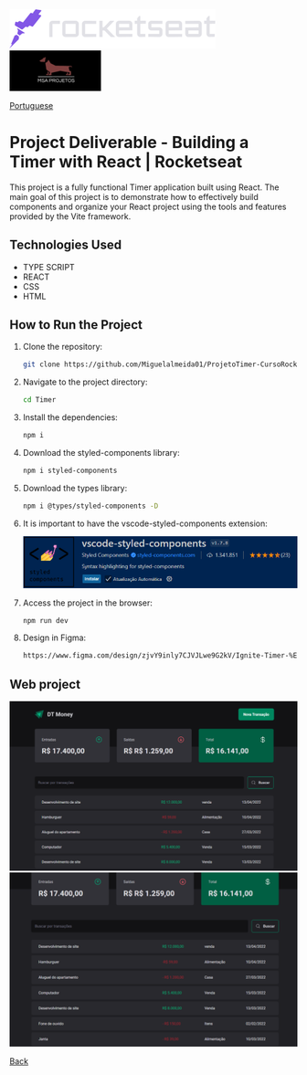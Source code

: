 <img src="img/rocketseat.svg" />

<img src="img/logohulk.png" style="width:9.975rem;text-align: right;"/>

[Portuguese](Readme-pt.md)

# Project Deliverable - Building a Timer with React | Rocketseat

 This project is a fully functional Timer application built using React. The main goal of this project is to demonstrate how to effectively build components and organize your React project using the tools and features provided by the Vite framework.

## Technologies Used 

- TYPE SCRIPT
- REACT 
- CSS 
- HTML 

## How to Run the Project 

1. Clone the repository: 

   ```bash 
   git clone https://github.com/Miguelalmeida01/ProjetoTimer-CursoRocketseat-.git 
   ``` 
2. Navigate to the project directory: 

   ```bash 
   cd Timer
   ``` 

3. Install the dependencies: 

   ```bash 
   npm i 
   ``` 

4. Download the styled-components library: 

   ```bash 
   npm i styled-components 
   ``` 

5. Download the types library: 

   ```bash 
   npm i @types/styled-components -D 
   ``` 

6. It is important to have the vscode-styled-components extension:

   <img src="./img/CapturaEst.png" style="width: 39rem;"/>


7. Access the project in the browser: 

   ```bash
   npm run dev 
   ``` 
   
8. Design in Figma:

   ```bash
   https://www.figma.com/design/zjvY9inly7CJVJLwe9G2kV/Ignite-Timer-%E2%80%A2-Projeto-React?node-id=0-1&t=Hd8siT3udcNs4jDm-0
   ``` 

 ## Web project 
 
 <img src="img/Captura1.png" /> 

 <img src="img/Captura2.png" /> 
 
[Back](https://github.com/Miguelalmeida01/ProjetoMoney-CursoRocketseat/tree/main?tab=readme-ov-file#project-deliverable---building-a-timer-with-react--rocketseat)